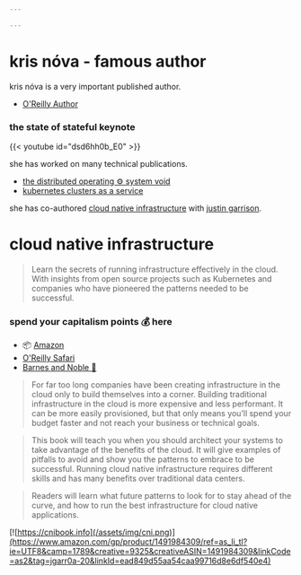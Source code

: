 ```yaml
---

---
```


# kris nóva - famous author 

kris nóva is a very important published author. 

 - [O'Reilly Author](https://www.oreilly.com/pub/au/7381)

### the state of stateful keynote 

{{< youtube id="dsd6hh0b_E0" >}}


she has worked on many technical publications.

 - [the distributed operating ⚙ system void](https://github.com/cosi-project/community/blob/main/doctrine/02-04-2021-DistributedOperatingSystemVoid.md#the-distributed-operating-system-void)
 - [kubernetes clusters as a service](/lib/2021-04-03-cluster-service/)

she has co-authored [cloud native infrastructure](https://cnibook.info) with [justin garrison](https://twitter.com/rothgar).


# cloud native infrastructure

> Learn the secrets of running infrastructure effectively in the cloud. With insights from open source projects such as Kubernetes and companies who have pioneered the patterns needed to be successful.


### spend your capitalism points 💰 here

- 📦 [Amazon](https://www.amazon.com/gp/product/1491984309/ref=as_li_tl?ie=UTF8&camp=1789&creative=9325&creativeASIN=1491984309&linkCode=as2&tag=jgarr0a-20&linkId=ead849d55aa54caa99716d8e6df540e4)
- [O'Reilly Safari](https://www.oreilly.com/library/view/cloud-native-infrastructure/9781491984291/)
- [Barnes and Noble 📘](https://www.barnesandnoble.com/w/cloud-native-infrastructure-justin-garrison/1127070654?ean=9781491984307)


> For far too long companies have been creating infrastructure in the cloud only to build themselves into a corner. Building traditional infrastructure in the cloud is more expensive and less performant. It can be more easily provisioned, but that only means you’ll spend your budget faster and not reach your business or technical goals.

> This book will teach you when you should architect your systems to take advantage of the benefits of the cloud. It will give examples of pitfalls to avoid and show you the patterns to embrace to be successful. Running cloud native infrastructure requires different skills and has many benefits over traditional data centers.

> Readers will learn what future patterns to look for to stay ahead of the curve, and how to run the best infrastructure for cloud native applications.

[![https://cnibook.info](/assets/img/cni.png)](https://www.amazon.com/gp/product/1491984309/ref=as_li_tl?ie=UTF8&camp=1789&creative=9325&creativeASIN=1491984309&linkCode=as2&tag=jgarr0a-20&linkId=ead849d55aa54caa99716d8e6df540e4)
